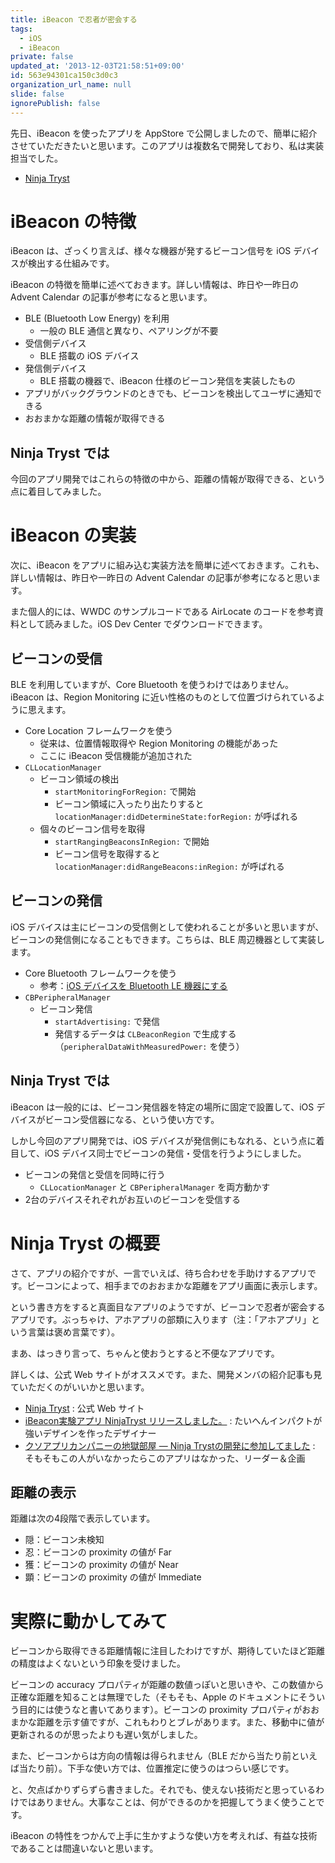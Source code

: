 ```yaml
---
title: iBeacon で忍者が密会する
tags:
  - iOS
  - iBeacon
private: false
updated_at: '2013-12-03T21:58:51+09:00'
id: 563e94301ca150c3d0c3
organization_url_name: null
slide: false
ignorePublish: false
---
```

先日、iBeacon を使ったアプリを AppStore で公開しましたので、簡単に紹介させていただきたいと思います。このアプリは複数名で開発しており、私は実装担当でした。

* [Ninja Tryst](http://www.appstore.com/ninjatryst)

# iBeacon の特徴

iBeacon は、ざっくり言えば、様々な機器が発するビーコン信号を iOS デバイスが検出する仕組みです。

iBeacon の特徴を簡単に述べておきます。詳しい情報は、昨日や一昨日の Advent Calendar の記事が参考になると思います。

* BLE (Bluetooth Low Energy) を利用
	* 一般の BLE 通信と異なり、ペアリングが不要
* 受信側デバイス
	* BLE 搭載の iOS デバイス
* 発信側デバイス
	* BLE 搭載の機器で、iBeacon 仕様のビーコン発信を実装したもの
* アプリがバックグラウンドのときでも、ビーコンを検出してユーザに通知できる
* おおまかな距離の情報が取得できる

## Ninja Tryst では

今回のアプリ開発ではこれらの特徴の中から、距離の情報が取得できる、という点に着目してみました。

# iBeacon の実装

次に、iBeacon をアプリに組み込む実装方法を簡単に述べておきます。これも、詳しい情報は、昨日や一昨日の Advent Calendar の記事が参考になると思います。

また個人的には、WWDC のサンプルコードである AirLocate のコードを参考資料として読みました。iOS Dev Center でダウンロードできます。

## ビーコンの受信

BLE を利用していますが、Core Bluetooth を使うわけではありません。iBeacon は、Region Monitoring に近い性格のものとして位置づけられているように思えます。

* Core Location フレームワークを使う
	* 従来は、位置情報取得や Region Monitoring の機能があった
	* ここに iBeacon 受信機能が追加された
* `CLLocationManager`
	* ビーコン領域の検出
		* `startMonitoringForRegion:` で開始
		* ビーコン領域に入ったり出たりすると `locationManager:didDetermineState:forRegion:` が呼ばれる
	* 個々のビーコン信号を取得
		* `startRangingBeaconsInRegion:` で開始
		* ビーコン信号を取得すると `locationManager:didRangeBeacons:inRegion:` が呼ばれる

## ビーコンの発信

iOS デバイスは主にビーコンの受信側として使われることが多いと思いますが、ビーコンの発信側になることもできます。こちらは、BLE 周辺機器として実装します。

* Core Bluetooth フレームワークを使う
	* 参考：[iOS デバイスを Bluetooth LE 機器にする](http://blog.fenrir-inc.com/jp/2013/10/bluetooth-le-ios-2.html)
* `CBPeripheralManager`
	* ビーコン発信
		* `startAdvertising:` で発信
		* 発信するデータは `CLBeaconRegion` で生成する（`peripheralDataWithMeasuredPower:` を使う）

## Ninja Tryst では

iBeacon は一般的には、ビーコン発信器を特定の場所に固定で設置して、iOS デバイスがビーコン受信器になる、という使い方です。

しかし今回のアプリ開発では、iOS デバイスが発信側にもなれる、という点に着目して、iOS デバイス同士でビーコンの発信・受信を行うようにしました。

* ビーコンの発信と受信を同時に行う
     * `CLLocationManager` と `CBPeripheralManager` を両方動かす
* 2台のデバイスそれぞれがお互いのビーコンを受信する

# Ninja Tryst の概要

さて、アプリの紹介ですが、一言でいえば、待ち合わせを手助けするアプリです。ビーコンによって、相手までのおおまかな距離をアプリ画面に表示します。

という書き方をすると真面目なアプリのようですが、ビーコンで忍者が密会するアプリです。ぶっちゃけ、アホアプリの部類に入ります（注：「アホアプリ」という言葉は褒め言葉です）。

まあ、はっきり言って、ちゃんと使おうとすると不便なアプリです。

詳しくは、公式 Web サイトがオススメです。また、開発メンバの紹介記事も見ていただくのがいいかと思います。

* [Ninja Tryst](http://www.ninjatryst.com/) : 公式 Web サイト
* [iBeacon実験アプリ NinjaTryst リリースしました。](http://guchitaka.com/?p=119) : たいへんインパクトが強いデザインを作ったデザイナー
* [クソアプリカンパニーの地獄部屋 — Ninja Trystの開発に参加してました](http://kuso-app-president.tumblr.com/post/68367994900/ninja-tryst) : そもそもこの人がいなかったらこのアプリはなかった、リーダー＆企画

## 距離の表示

距離は次の4段階で表示しています。

* 隠：ビーコン未検知
* 忍：ビーコンの proximity の値が Far
* 獲：ビーコンの proximity の値が Near
* 顕：ビーコンの proximity の値が Immediate

# 実際に動かしてみて

ビーコンから取得できる距離情報に注目したわけですが、期待していたほど距離の精度はよくないという印象を受けました。

ビーコンの accuracy プロパティが距離の数値っぽいと思いきや、この数値から正確な距離を知ることは無理でした（そもそも、Apple のドキュメントにそういう目的には使うなと書いてあります）。ビーコンの proximity プロパティがおおまかな距離を示す値ですが、これもわりとブレがあります。また、移動中に値が更新されるのが思ったよりも遅い気がしました。

また、ビーコンからは方向の情報は得られません（BLE だから当たり前といえば当たり前）。下手な使い方では、位置推定に使うのはつらい感じです。

と、欠点ばかりずらずら書きました。それでも、使えない技術だと思っているわけではありません。大事なことは、何ができるのかを把握してうまく使うことです。

iBeacon の特性をつかんで上手に生かすような使い方を考えれば、有益な技術であることは間違いないと思います。
